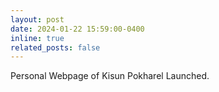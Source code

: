```yaml
---
layout: post
date: 2024-01-22 15:59:00-0400
inline: true
related_posts: false
---
```


Personal Webpage of Kisun Pokharel Launched.